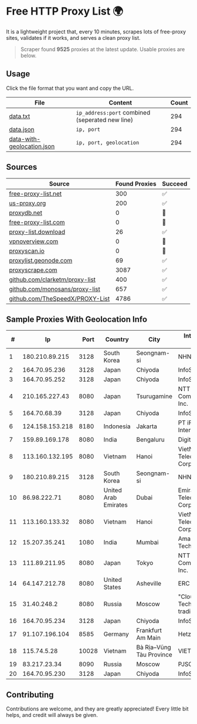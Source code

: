 
# Free HTTP Proxy List 🌍

It is a lightweight project that, every 10 minutes, scrapes lots of free-proxy sites, validates if it works, and serves a clean proxy list.


> Scraper found **9525** proxies at the latest update. Usable proxies are below.

## Usage

Click the file format that you want and copy the URL.


|File|Content|Count|
|----|-------|-----|
|[data.txt](https://raw.githubusercontent.com/themiralay/Proxy-List-World/master/data.txt)|`ip_address:port` combined (seperated new line)|294|
|[data.json](https://raw.githubusercontent.com/themiralay/Proxy-List-World/master/data.json)|`ip, port`|294|
|[data-with-geolocation.json](https://raw.githubusercontent.com/themiralay/Proxy-List-World/master/data-with-geolocation.json)|`ip, port, geolocation`|294|

## Sources

|Source|Found Proxies|Succeed|
|------|-------------|-------|
|[free-proxy-list.net](https://free-proxy-list.net)|300|✅|
|[us-proxy.org](https://www.us-proxy.org)|200|✅|
|[proxydb.net](http://proxydb.net)|0|🚫|
|[free-proxy-list.com](https://free-proxy-list.com/?page=&port=&type%5B%5D=http&type%5B%5D=https&up_time=0&search=Search)|0|🚫|
|[proxy-list.download](https://www.proxy-list.download/HTTP)|26|✅|
|[vpnoverview.com](https://vpnoverview.com/privacy/anonymous-browsing/free-proxy-servers)|0|🚫|
|[proxyscan.io](https://www.proxyscan.io)|0|🚫|
|[proxylist.geonode.com](https://proxylist.geonode.com/api/proxy-list?limit=300&page=1&sort_by=lastChecked&sort_type=desc&protocols=http,https)|69|✅|
|[proxyscrape.com](https://api.proxyscrape.com/v2/?request=displayproxies&protocol=http&timeout=10000&country=all&ssl=all&anonymity=all)|3087|✅|
|[github.com/clarketm/proxy-list](https://raw.githubusercontent.com/clarketm/proxy-list/master/proxy-list-raw.txt)|400|✅|
|[github.com/monosans/proxy-list](https://raw.githubusercontent.com/monosans/proxy-list/main/proxies/http.txt)|657|✅|
|[github.com/TheSpeedX/PROXY-List](https://raw.githubusercontent.com/TheSpeedX/PROXY-List/master/http.txt)|4786|✅|


## Sample Proxies With Geolocation Info

|#|Ip|Port|Country|City|Internet Service Provider|
|-|--|----|-------|----|-------------------------|
|1|180.210.89.215|3128|South Korea|Seongnam-si|NHNCLOUD|
|2|164.70.95.236|3128|Japan|Chiyoda|InfoSphere|
|3|164.70.95.252|3128|Japan|Chiyoda|InfoSphere|
|4|210.165.227.43|8080|Japan|Tsurugamine|NTT PC Communications, Inc.|
|5|164.70.68.39|3128|Japan|Chiyoda|InfoSphere|
|6|124.158.153.218|8180|Indonesia|Jakarta|PT iForte Global Internet|
|7|159.89.169.178|8080|India|Bengaluru|DigitalOcean, LLC|
|8|113.160.132.195|8080|Vietnam|Hanoi|VietNam Post and Telecom Corporation|
|9|180.210.89.215|3128|South Korea|Seongnam-si|NHNCLOUD|
|10|86.98.222.71|8080|United Arab Emirates|Dubai|Emirates Telecommunications Corporation|
|11|113.160.133.32|8080|Vietnam|Hanoi|VietNam Post and Telecom Corporation|
|12|15.207.35.241|1080|India|Mumbai|Amazon Technologies Inc.|
|13|111.89.211.95|8080|Japan|Tokyo|NTT PC Communications, Inc.|
|14|64.147.212.78|8080|United States|Asheville|ERC Broadband|
|15|31.40.248.2|8080|Russia|Moscow|"Cloud Technologies" LLC trading as Cloud.ru|
|16|164.70.95.234|3128|Japan|Chiyoda|InfoSphere|
|17|91.107.196.104|8585|Germany|Frankfurt Am Main|Hetzner Online AG|
|18|115.74.5.28|10028|Vietnam|Bà Rịa–Vũng Tàu Province|VIETELxdsl|
|19|83.217.23.34|8090|Russia|Moscow|PJSC Rostelecom|
|20|164.70.95.230|3128|Japan|Chiyoda|InfoSphere|



## Contributing

Contributions are welcome, and they are greatly appreciated! Every
little bit helps, and credit will always be given.

